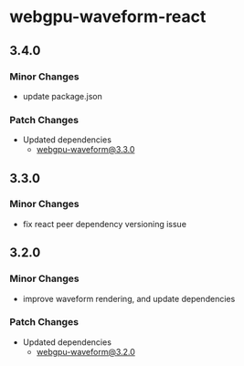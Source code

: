 # webgpu-waveform-react

## 3.4.0

### Minor Changes

- update package.json

### Patch Changes

- Updated dependencies
  - webgpu-waveform@3.3.0

## 3.3.0

### Minor Changes

- fix react peer dependency versioning issue

## 3.2.0

### Minor Changes

- improve waveform rendering, and update dependencies

### Patch Changes

- Updated dependencies
  - webgpu-waveform@3.2.0
